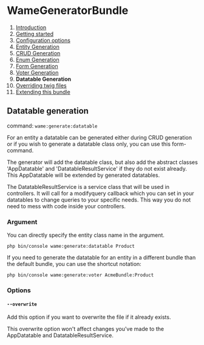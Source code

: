 WameGeneratorBundle
=====================

1.  [Introduction](1_introduction.md)
2.  [Getting started](2_getting_started.md)
3.  [Configuration options](3_configuration.md)
4.  [Entity Generation](4_entity_generation.md)
5.  [CRUD Generation](5_crud_generation.md)
6.  [Enum Generation](6_enum_generation.md)
7.  [Form Generation](7_form_generation.md)
8.  [Voter Generation](8_voter_generation.md)
9.  **Datatable Generation**
10. [Overriding twig files](10_overriding_twig.md)
11. [Extending this bundle](11_extending_bundle.md)


## Datatable generation

command: `wame:generate:datatable` 

For an entity a datatable can be generated either during CRUD generation or
if you wish to generate a datatable class only, you can use this form-command.

The generator will add the datatable class, but also
add the abstract classes 'AppDatatable' and 'DatatableResultService' 
if they do not exist already. 
This AppDatatable will be extended by generated datatables. 

The DatatableResultService is a service class that will be used in controllers. It will call for
a modifyquery callback which you can set in your datatables to change
queries to your specific needs. This way you do not need to mess with code
inside your controllers.


### Argument

You can directly specify the entity class name in the argument. 

    php bin/console wame:generate:datatable Product
    
If you need to generate the datatable for an entity in a different bundle than the default
bundle, you can use the shortcut notation:

    php bin/console wame:generate:voter AcmeBundle:Product

### Options

#### `--overwrite`  
Add this option if you want to overwrite the file if it already exists.

This overwrite option won't affect changes you've made to the 
AppDatatable and DatatableResultService.